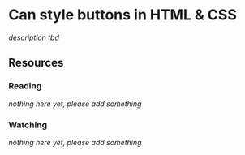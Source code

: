 # Can style buttons in HTML & CSS
_description tbd_
## Resources
### Reading
_nothing here yet, please add something_
### Watching
_nothing here yet, please add something_
